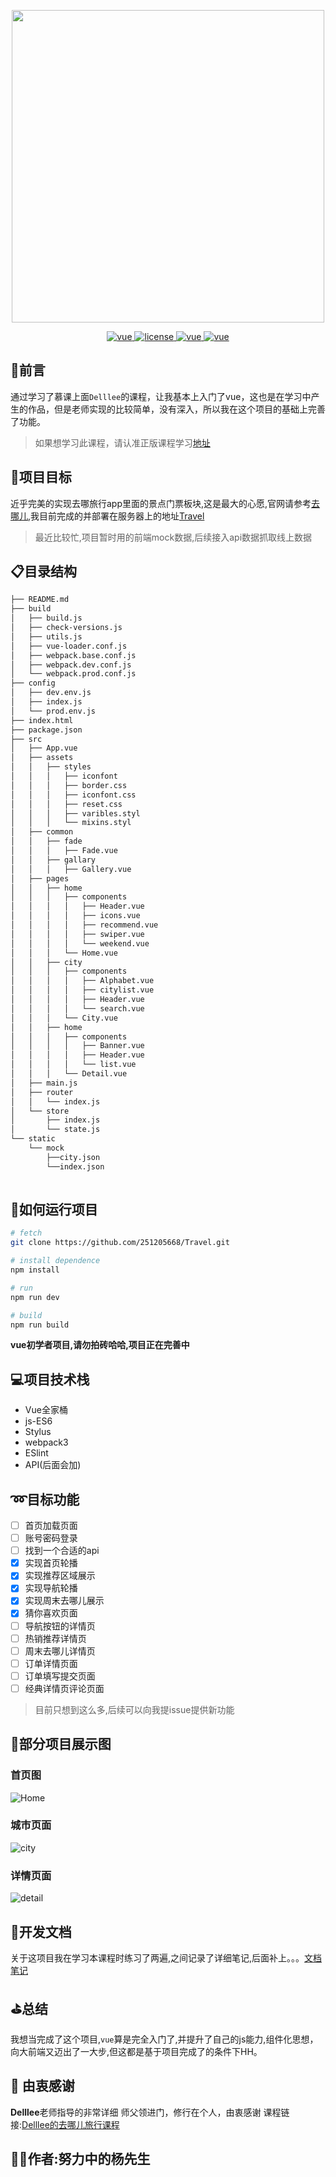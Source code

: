 
<p align="center">
  <img width="500" height="500" src="./src/assets/QQ截图20191119120409.png">
</p>
<p align="center">
  <a href="https://github.com/vuejs/vue">
    <img src="https://img.shields.io/badge/vue-2.5.1-blue.svg" alt="vue">
  </a>
  <a href="https://github.com/251205668/Travel">
    <img src="https://img.shields.io/github/license/mashape/apistatus.svg" alt="license">
  </a>
<a href="https://router.vuejs.org/">
    <img src="https://img.shields.io/badge/vuerouter-3.0.6-blue.svg" alt="vue">
  </a>
  <a href="https://vuex.vuejs.org/">
    <img src="https://img.shields.io/badge/vuex-3.1.1-blue.svg" alt="vue">
  </a>
</p>

## :newspaper:前言
通过学习了慕课上面`Delllee`的课程，让我基本上入门了vue，这也是在学习中产生的作品，但是老师实现的比较简单，没有深入，所以我在这个项目的基础上完善了功能。
>如果想学习此课程，请认准正版课程学习[地址](https://coding.imooc.com/class/203.html)


## :flags:项目目标
近乎完美的实现去哪旅行app里面的景点门票板块,这是最大的心愿,官网请参考[去哪儿](https://touch.piao.qunar.com/?bd_source=qunar&ouid=),我目前完成的并部署在服务器上的地址[Travel](http://47.97.180.232/#/)
> 最近比较忙,项目暂时用的前端mock数据,后续接入api数据抓取线上数据

## :clipboard:目录结构

```markdown
├── README.md
├── build
│   ├── build.js
│   ├── check-versions.js
│   ├── utils.js
│   ├── vue-loader.conf.js
│   ├── webpack.base.conf.js
│   ├── webpack.dev.conf.js
│   └── webpack.prod.conf.js
├── config
│   ├── dev.env.js
│   ├── index.js
│   └── prod.env.js
├── index.html
├── package.json
├── src
│   ├── App.vue
│   ├── assets
│   │   ├── styles
│   │   │   ├── iconfont
│   │   │   ├── border.css
│   │   │   ├── iconfont.css
│   │   │   ├── reset.css
│   │   │   ├── varibles.styl
│   │   │   └── mixins.styl
│   ├── common
│   │   ├── fade
│   │   │   ├── Fade.vue
│   │   ├── gallary
│   │   │   ├── Gallery.vue
│   ├── pages
│   │   ├── home
│   │   │   ├── components
│   │   │   │   ├── Header.vue
│   │   │   │   ├── icons.vue
│   │   │   │   ├── recommend.vue
│   │   │   │   ├── swiper.vue
│   │   │   │   └── weekend.vue
│   │   │   └── Home.vue
│   │   ├── city
│   │   │   ├── components
│   │   │   │   ├── Alphabet.vue
│   │   │   │   ├── citylist.vue
│   │   │   │   ├── Header.vue
│   │   │   │   └── search.vue
│   │   │   └── City.vue
│   │   ├── home
│   │   │   ├── components
│   │   │   │   ├── Banner.vue
│   │   │   │   ├── Header.vue
│   │   │   │   └── list.vue
│   │   │   └── Detail.vue
│   ├── main.js
│   ├── router
│   │   └── index.js
│   └── store
│       ├── index.js
│       └── state.js
└── static
    └── mock
        ├──city.json
        └──index.json
   
```


## :hammer:如何运行项目

```bash
# fetch
git clone https://github.com/251205668/Travel.git

# install dependence
npm install

# run
npm run dev

# build
npm run build

```
**vue初学者项目,请勿拍砖哈哈,项目正在完善中**

## :computer:项目技术栈
- Vue全家桶
- js-ES6
- Stylus
- webpack3
- ESlint
- API(后面会加)

## :loop:目标功能
- [ ] 首页加载页面
- [ ] 账号密码登录
- [ ] 找到一个合适的api
- [x] 实现首页轮播
- [x] 实现推荐区域展示
- [x] 实现导航轮播
- [x] 实现周末去哪儿展示
- [x] 猜你喜欢页面
- [ ] 导航按钮的详情页
- [ ] 热销推荐详情页
- [ ] 周末去哪儿详情页
- [ ] 订单详情页面
- [ ] 订单填写提交页面
- [ ] 经典详情页评论页面
> 目前只想到这么多,后续可以向我提issue提供新功能

## :bookmark_tabs:部分项目展示图
### 首页图
![Home](./src/assets/项目截图/home.gif)

### 城市页面
![city](./src/assets/项目截图/city.gif)

### 详情页面
![detail](./src/assets/项目截图/detail.gif)

## :notebook_with_decorative_cover:开发文档
关于这项目我在学习本课程时练习了两遍,之间记录了详细笔记,后面补上。。。[文档笔记](https://251205668.github.io/)

## :golf:总结
我想当完成了这个项目,`vue`算是完全入门了,并提升了自己的js能力,组件化思想，向大前端又迈出了一大步,但这都是基于项目完成了的条件下HH。

##  :two_men_holding_hands: 由衷感谢
**Delllee**老师指导的非常详细 师父领进门，修行在个人，由衷感谢
课程链接:[Delllee的去哪儿旅行课程](https://coding.imooc.com/class/203.html)
## :guardsman:作者:努力中的杨先生
